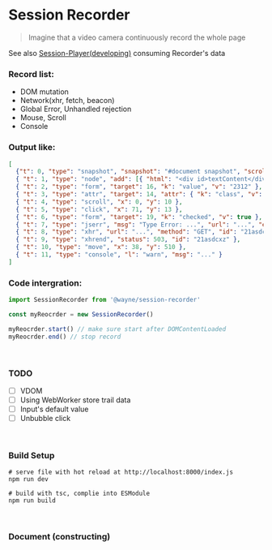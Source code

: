 # Session Recorder

> Imagine that a video camera continuously record the whole page

See also [Session-Player(developing)](https://github.com/waynecz/session-player) consuming Recorder's data

### Record list:

- DOM mutation
- Network(xhr, fetch, beacon)
- Global Error, Unhandled rejection
- Mouse, Scroll
- Console

### Output like:

```json
[ 
  {"t": 0, "type": "snapshot", "snapshot": "#document snapshot", "scroll": ... },
  { "t": 1, "type": "node", "add": [{ "html": "<div id>textContent</div>" }], "target": 6 },
  { "t": 2, "type": "form", "target": 16, "k": "value", "v": "2312" },
  { "t": 3, "type": "attr", "target": 14, "attr": { "k": "class", "v": "a" } },
  { "t": 4, "type": "scroll", "x": 0, "y": 10 },
  { "t": 5, "type": "click", "x": 71, "y": 13 },
  { "t": 6, "type": "form", "target": 19, "k": "checked", "v": true },
  { "t": 7, "type": "jserr", "msg": "Type Error: ...", "url": "...", "err": "..." },
  { "t": 8, "type": "xhr", "url": "...", "method": "GET", "id": "21asdcxz" },
  { "t": 9, "type": "xhrend", "status": 503, "id": "21asdcxz" },
  { "t": 10, "type": "move", "x": 38, "y": 510 },
  { "t": 11, "type": "console", "l": "warn", "msg": "..." }
]
```

### Code intergration:

```javascript
import SessionRecorder from '@wayne/session-recorder'

const myReocrder = new SessionRecorder()

myReocrder.start() // make sure start after DOMContentLoaded
myReocrder.end() // stop record
```

<br>

### TODO

- [ ] VDOM
- [ ] Using WebWorker store trail data
- [ ] Input's default value
- [ ] Unbubble click

<br>

### Build Setup

```shell
# serve file with hot reload at http://localhost:8000/index.js
npm run dev

# build with tsc, complie into ESModule
npm run build
```

<br>

### Document (constructing)
